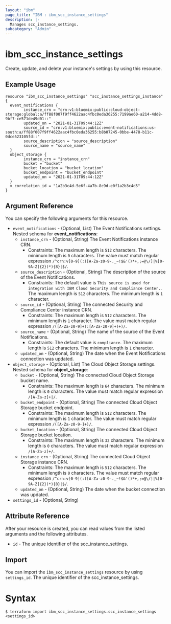 ```yaml
---
layout: "ibm"
page_title: "IBM : ibm_scc_instance_settings"
description: |-
  Manages scc_instance_settings.
subcategory: "Admin"
---
```


# ibm_scc_instance_settings

Create, update, and delete your instance's settings by using this resource.

## Example Usage

```hcl
resource "ibm_scc_instance_settings" "scc_instance_settings_instance" {
  event_notifications {
		instance_crn = "crn:v1:bluemix:public:cloud-object-storage:global:a/ff88f007f9ff4622aac4fbc0eda36255:7199ae60-a214-4dd8-9bf7-ce571de49d01::"
		updated_on = "2021-01-31T09:44:12Z"
		source_id = "crn:v1:bluemix:public:event-notifications:us-south:a/ff88f007f9ff4622aac4fbc0eda36255:b8b07245-0bbe-4478-b11c-0dce523105fd::"
		source_description = "source_description"
		source_name = "source_name"
  }
  object_storage {
		instance_crn = "instance_crn"
		bucket = "bucket"
		bucket_location = "bucket_location"
		bucket_endpoint = "bucket_endpoint"
		updated_on = "2021-01-31T09:44:12Z"
  }
  x_correlation_id = "1a2b3c4d-5e6f-4a7b-8c9d-e0f1a2b3c4d5"
}
```

## Argument Reference

You can specify the following arguments for this resource.

* `event_notifications` - (Optional, List) The Event Notifications settings.
Nested schema for **event_notifications**:
	* `instance_crn` - (Optional, String) The Event Notifications instance CRN.
	  * Constraints: The maximum length is `512` characters. The minimum length is `0` characters. The value must match regular expression `/^crn:v[0-9](:([A-Za-z0-9-._~!$&'()*+,;=@\/]|%[0-9A-Z]{2})*){8}|$/`.
	* `source_description` - (Optional, String) The description of the source of the Event Notifications.
	  * Constraints: The default value is `This source is used for integration with IBM Cloud Security and Compliance Center.`. The maximum length is `512` characters. The minimum length is `1` character.
	* `source_id` - (Optional, String) The connected Security and Compliance Center instance CRN.
	  * Constraints: The maximum length is `512` characters. The minimum length is `1` character. The value must match regular expression `/([A-Za-z0-9]+(:[A-Za-z0-9]+)+)/`.
	* `source_name` - (Optional, String) The name of the source of the Event Notifications.
	  * Constraints: The default value is `compliance`. The maximum length is `512` characters. The minimum length is `1` character.
	* `updated_on` - (Optional, String) The date when the Event Notifications connection was updated.
* `object_storage` - (Optional, List) The Cloud Object Storage settings.
Nested schema for **object_storage**:
	* `bucket` - (Optional, String) The connected Cloud Object Storage bucket name.
	  * Constraints: The maximum length is `64` characters. The minimum length is `0` characters. The value must match regular expression `/[A-Za-z]+|/`.
	* `bucket_endpoint` - (Optional, String) The connected Cloud Object Storage bucket endpoint.
	  * Constraints: The maximum length is `512` characters. The minimum length is `1` character. The value must match regular expression `/([A-Za-z0-9-]+)/`.
	* `bucket_location` - (Optional, String) The connected Cloud Object Storage bucket location.
	  * Constraints: The maximum length is `32` characters. The minimum length is `0` characters. The value must match regular expression `/[A-Za-z]+/`.
	* `instance_crn` - (Optional, String) The connected Cloud Object Storage instance CRN.
	  * Constraints: The maximum length is `512` characters. The minimum length is `0` characters. The value must match regular expression `/^crn:v[0-9](:([A-Za-z0-9-._~!$&'()*+,;=@\/]|%[0-9A-Z]{2})*){8}|$/`.
	* `updated_on` - (Optional, String) The date when the bucket connection was updated.
* `settings_id` - (Optional, String) 

## Attribute Reference

After your resource is created, you can read values from the listed arguments and the following attributes.

* `id` - The unique identifier of the scc_instance_settings.


## Import

You can import the `ibm_scc_instance_settings` resource by using `settings_id`. The unique identifier of the scc_instance_settings.

# Syntax
```
$ terraform import ibm_scc_instance_settings.scc_instance_settings <settings_id>
```
